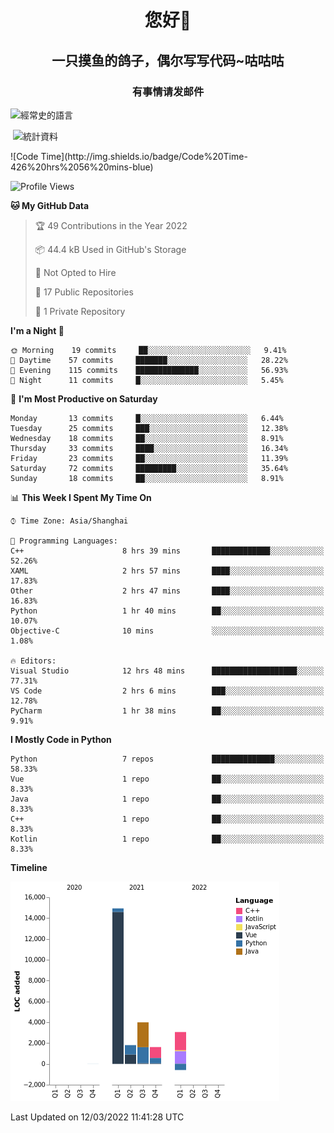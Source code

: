 

<!--
**kitUIN/kitUIN** is a ✨ _special_ ✨ repository because its `README.md` (this file) appears on your GitHub profile.

Here are some ideas to get you started:

- 🔭 I’m currently working on ...
- 🌱 I’m currently learning ...
- 👯 I’m looking to collaborate on ...
- 🤔 I’m looking for help with ...
- 💬 Ask me about ...
- 📫 How to reach me: ...
- 😄 Pronouns: ...
- ⚡ Fun fact: ...
-->
<h1 align="center">您好👋</h1>
<h2 align="center">一只摸鱼的鸽子，偶尔写写代码~咕咕咕</h2>
<h3 align="center">有事情请发邮件</h3>



<p><img align="center" src="https://github-readme-stats.vercel.app/api/top-langs?username=kitUIN&show_icons=true&theme=gruvbox&locale=cn&layout=compact" alt="經常史的語言" /></p>

<p>&nbsp;<img align="center" src="https://github-readme-stats.vercel.app/api?username=kitUIN&show_icons=true&theme=gruvbox&locale=cn" alt="統計資料" /></p>
<!--START_SECTION:waka-->
![Code Time](http://img.shields.io/badge/Code%20Time-426%20hrs%2056%20mins-blue)

![Profile Views](http://img.shields.io/badge/Profile%20Views-5-blue)

**🐱 My GitHub Data** 

> 🏆 49 Contributions in the Year 2022
 > 
> 📦 44.4 kB Used in GitHub's Storage 
 > 
> 🚫 Not Opted to Hire
 > 
> 📜 17 Public Repositories 
 > 
> 🔑 1 Private Repository 
 > 
**I'm a Night 🦉** 

```text
🌞 Morning    19 commits     ██░░░░░░░░░░░░░░░░░░░░░░░   9.41% 
🌆 Daytime    57 commits     ███████░░░░░░░░░░░░░░░░░░   28.22% 
🌃 Evening    115 commits    ██████████████░░░░░░░░░░░   56.93% 
🌙 Night      11 commits     █░░░░░░░░░░░░░░░░░░░░░░░░   5.45%

```
📅 **I'm Most Productive on Saturday** 

```text
Monday       13 commits     █░░░░░░░░░░░░░░░░░░░░░░░░   6.44% 
Tuesday      25 commits     ███░░░░░░░░░░░░░░░░░░░░░░   12.38% 
Wednesday    18 commits     ██░░░░░░░░░░░░░░░░░░░░░░░   8.91% 
Thursday     33 commits     ████░░░░░░░░░░░░░░░░░░░░░   16.34% 
Friday       23 commits     ██░░░░░░░░░░░░░░░░░░░░░░░   11.39% 
Saturday     72 commits     █████████░░░░░░░░░░░░░░░░   35.64% 
Sunday       18 commits     ██░░░░░░░░░░░░░░░░░░░░░░░   8.91%

```


📊 **This Week I Spent My Time On** 

```text
⌚︎ Time Zone: Asia/Shanghai

💬 Programming Languages: 
C++                      8 hrs 39 mins       █████████████░░░░░░░░░░░░   52.26% 
XAML                     2 hrs 57 mins       ████░░░░░░░░░░░░░░░░░░░░░   17.83% 
Other                    2 hrs 47 mins       ████░░░░░░░░░░░░░░░░░░░░░   16.83% 
Python                   1 hr 40 mins        ██░░░░░░░░░░░░░░░░░░░░░░░   10.07% 
Objective-C              10 mins             ░░░░░░░░░░░░░░░░░░░░░░░░░   1.08%

🔥 Editors: 
Visual Studio            12 hrs 48 mins      ███████████████████░░░░░░   77.31% 
VS Code                  2 hrs 6 mins        ███░░░░░░░░░░░░░░░░░░░░░░   12.78% 
PyCharm                  1 hr 38 mins        ██░░░░░░░░░░░░░░░░░░░░░░░   9.91%

```

**I Mostly Code in Python** 

```text
Python                   7 repos             ██████████████░░░░░░░░░░░   58.33% 
Vue                      1 repo              ██░░░░░░░░░░░░░░░░░░░░░░░   8.33% 
Java                     1 repo              ██░░░░░░░░░░░░░░░░░░░░░░░   8.33% 
C++                      1 repo              ██░░░░░░░░░░░░░░░░░░░░░░░   8.33% 
Kotlin                   1 repo              ██░░░░░░░░░░░░░░░░░░░░░░░   8.33%

```


**Timeline**

![Chart not found](https://raw.githubusercontent.com/kitUIN/kitUIN/main/charts/bar_graph.png) 


 Last Updated on 12/03/2022 11:41:28 UTC
<!--END_SECTION:waka-->
